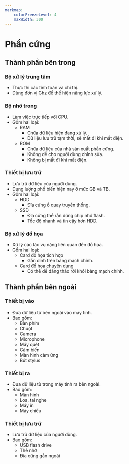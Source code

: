 ```yaml
---
markmap:
    colorFreezeLevel: 4
    maxWidth: 300
---
```


# Phần cứng

## Thành phần bên trong

### Bộ xử lý trung tâm

- Thực thi các tính toán và chỉ thị.
- Dùng đơn vị Ghz để thể hiện năng lực xử lý.

### Bộ nhớ trong

- Làm việc trực tiếp với CPU.
- Gồm hai loại:
    - RAM
        - Chứa dữ liệu hiện đang xử lý.
        - Dữ liệu lưu trữ tạm thời, sẽ mất đi khi mất điện.
    - ROM
        - Chứa dữ liệu của nhà sản xuất phần cứng.
        - Không dễ cho người dùng chỉnh sửa.
        - Không bị mất đi khi mất điện.

### Thiết bị lưu trữ

- Lưu trữ dữ liệu của người dùng.
- Dung lượng phổ biến hiện nay ở mức GB và TB.
- Gồm hai loại:
    - HDD
        - Đĩa cứng ổ quay truyền thống.
    - SSD
        - Đĩa cứng thể rắn dùng chip nhớ flash.
        - Tốc độ nhanh và tin cậy hơn HDD.

### Bộ xử lý đồ họa

- Xử lý các tác vụ nặng liên quan đến đồ họa.
- Gồm hai loại:
    - Card đồ họa tích hợp
        - Gắn dính trên bảng mạch chính.
    - Card đồ họa chuyên dụng
        - Có thể dễ dàng tháo rời khỏi bảng mạch chính.

## Thành phần bên ngoài

### Thiết bị vào

- Đưa dữ liệu từ bên ngoài vào máy tính.
- Bao gồm:
    - Bàn phím
    - Chuột    
    - Camera
    - Microphone
    - Máy quét
    - Cảm biến
    - Màn hình cảm ứng
    - Bút stylus

### Thiết bị ra

- Đưa dữ liệu từ trong máy tính ra bên ngoài.
- Bao gồm:
    - Màn hình
    - Loa, tai nghe
    - Máy in
    - Máy chiếu

### Thiết bị lưu trữ

- Lưu trữ dữ liệu của người dùng.
- Bao gồm:
    - USB flash drive
    - Thẻ nhớ
    - Đĩa cứng gắn ngoài
